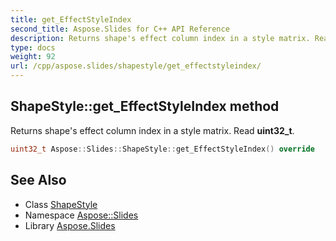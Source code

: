 ```yaml
---
title: get_EffectStyleIndex
second_title: Aspose.Slides for C++ API Reference
description: Returns shape's effect column index in a style matrix. Read uint32_t.
type: docs
weight: 92
url: /cpp/aspose.slides/shapestyle/get_effectstyleindex/
---
```

## ShapeStyle::get_EffectStyleIndex method


Returns shape's effect column index in a style matrix. Read **uint32_t**.

```cpp
uint32_t Aspose::Slides::ShapeStyle::get_EffectStyleIndex() override
```

## See Also

* Class [ShapeStyle](../)
* Namespace [Aspose::Slides](../../)
* Library [Aspose.Slides](../../../)
